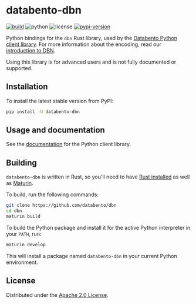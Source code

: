 # databento-dbn

[![build](https://github.com/databento/dbn/actions/workflows/build.yaml/badge.svg)](https://github.com/databento/dbn/actions/workflows/build.yaml)
![python](https://img.shields.io/badge/python-3.8+-blue.svg)
![license](https://img.shields.io/github/license/databento/dbn?color=blue)
[![pypi-version](https://img.shields.io/pypi/v/databento_dbn)](https://pypi.org/project/databento-dbn)

Python bindings for the `dbn` Rust library, used by the [Databento Python client library](https://github.com/databento/databento-python).
For more information about the encoding, read our [introduction to DBN](https://docs.databento.com/knowledge-base/new-users/dbn-encoding/getting-started-with-dbn).

Using this library is for advanced users and is not fully documented or supported.

## Installation

To install the latest stable version from PyPI:
```sh
pip install -U databento-dbn
```

## Usage and documentation

See the [documentation](https://docs.databento.com/getting-started?historical=python&live=python) for the Python client library.

## Building

`databento-dbn` is written in Rust, so you'll need to have [Rust installed](https://www.rust-lang.org/)
as well as [Maturin](https://github.com/PyO3/maturin).

To build, run the following commands:
```sh
git clone https://github.com/databento/dbn
cd dbn
maturin build
```

To build the Python package and install it for the active Python interpreter in your `PATH`, run:
```sh
maturin develop
```
This will install a package named `databento-dbn` in your current Python environment.

## License

Distributed under the [Apache 2.0 License](https://www.apache.org/licenses/LICENSE-2.0.html).

